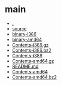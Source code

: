 main
========================

- [.](.)
- [source](source)
- [binary-i386](binary-i386)
- [binary-amd64](binary-amd64)
- [Contents-i386.gz](Contents-i386.gz)
- [Contents-i386.bz2](Contents-i386.bz2)
- [Contents-i386](Contents-i386)
- [Contents-amd64.gz](Contents-amd64.gz)
- [README.md](README.md)
- [Contents-amd64](Contents-amd64)
- [Contents-amd64.bz2](Contents-amd64.bz2)
